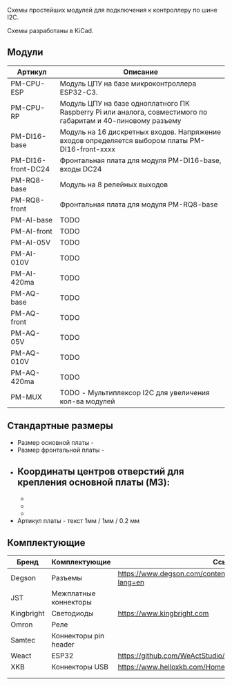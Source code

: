 Схемы простейших модулей для подключения к контроллеру по шине I2C.

Схемы разработаны в KiCad.

## Модули

| Артикул            | Описание                                                     |
| ------------------ | ------------------------------------------------------------ |
| PM-CPU-ESP         | Модуль ЦПУ на базе микроконтроллера ESP32-C3.                |
| PM-CPU-RP          | Модуль ЦПУ на базе одноплатного ПК Raspberry Pi или аналога, совместимого по габаритам и 40-пиновому разъему |
| PM-DI16-base       | Модуль на 16 дискретных входов. Напряжение входов определяется выбором платы PM-DI16-front-xxxx |
| PM-DI16-front-DC24 | Фронтальная плата для модуля PM-DI16-base, входы DC24        |
| PM-RQ8-base        | Модуль на 8 релейных выходов                                 |
| PM-RQ8-front       | Фронтальная плата для модуля PM-RQ8-base                     |
| PM-AI-base         | TODO                                                         |
| PM-AI-front        | TODO                                                         |
| PM-AI-05V          | TODO                                                         |
| PM-AI-010V         | TODO                                                         |
| PM-AI-420ma        | TODO                                                         |
| PM-AQ-base         | TODO                                                         |
| PM-AQ-front        | TODO                                                         |
| PM-AQ-05V          | TODO                                                         |
| PM-AQ-010V         | TODO                                                         |
| PM-AQ-420ma        | TODO                                                         |
| PM-MUX             | TODO - Мультиплексор I2C для увеличения кол-ва модулей       |

## Стандартные размеры

- Размер основной платы -
- Размер фронтальной платы -
- Координаты центров отверстий для крепления основной платы (M3):
  -
  -
  -
  -
- Артикул платы - текст 1мм / 1мм / 0.2 мм

## Комплектующие

| Бренд      | Комплектующие         | Ссылка                                                       |
| ---------- | --------------------- | ------------------------------------------------------------ |
| Degson     | Разъемы               | https://www.degson.com/content/details_552_882443.html?lang=en |
| JST        | Межплатные коннекторы |                                                              |
| Kingbright | Светодиоды            | https://www.kingbright.com                                   |
| Omron      | Реле                  |                                                              |
| Samtec     | Коннекторы pin header |                                                              |
| Weact      | ESP32                 | https://github.com/WeActStudio/WeActStudio.ESP32C3CoreBoard  |
| XKB        | Коннекторы USB        | https://www.helloxkb.com/Home/Goods/goodsList/id/3.html      |
|            |                       |                                                              |
|            |                       |                                                              |

